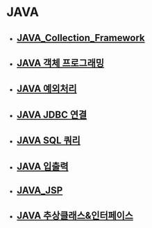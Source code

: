 # JAVA

- ## [JAVA_Collection_Framework](./JAVA_Collection_Framework.md)

- ## [JAVA 객체 프로그래밍](./JAVA_객체_프로그래밍.md)

- ## [JAVA 예외처리](./JAVA_예외처리.md)

- ## [JAVA JDBC 연결](./JAVA_JDBC_연결.md)

- ## [JAVA SQL 쿼리](./JAVA_SQL_쿼리.md)

- ## [JAVA 입출력](./JAVA_입출력.md)

- ## [JAVA_JSP](./JAVA_JSP.md)

- ## [JAVA 추상클래스&인터페이스](./JAVA_추상클래스&인터페이스.md)

